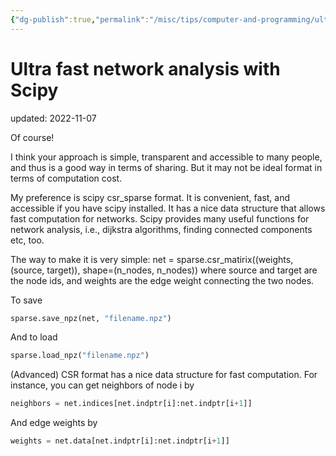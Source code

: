 ```yaml
---
{"dg-publish":true,"permalink":"/misc/tips/computer-and-programming/ultra-fast-network-analysis-with-scipy/","dgHomeLink":true,"dgPassFrontmatter":false}
---
```



# Ultra fast network analysis with Scipy
updated: 2022-11-07

Of course! 

I think your approach is simple, transparent and accessible to many people, and thus is a good way in terms of sharing. But it may not be ideal format in terms of computation cost. 

My preference is scipy csr_sparse format. It is convenient, fast, and accessible if you have scipy installed. It has a nice data structure that allows fast computation for networks. Scipy provides many useful functions for network analysis, i.e., dijkstra algorithms, finding connected components etc, too. 

The way to make it is very simple: 
net = sparse.csr_matirix((weights, (source, target)), shape=(n_nodes, n_nodes))
where source and target are the node ids, and weights are the edge weight connecting the two nodes. 

To save
```python
sparse.save_npz(net, "filename.npz")
```

And to load
```python
sparse.load_npz("filename.npz")
```


(Advanced) CSR format has a nice data structure for fast computation.  For instance, you can get neighbors of node i by 
```python
neighbors = net.indices[net.indptr[i]:net.indptr[i+1]]
```
And edge weights by 
```python
weights = net.data[net.indptr[i]:net.indptr[i+1]]
```
